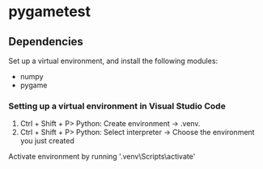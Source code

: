 # pygametest

## Dependencies
Set up a virtual environment, and install the following modules:
- numpy
- pygame

### Setting up a virtual environment in Visual Studio Code
1. Ctrl + Shift + P> Python: Create environment -> .venv.
2. Ctrl + Shift + P> Python: Select interpreter -> Choose the environment you just created

Activate environment by running '.venv\Scripts\activate'
